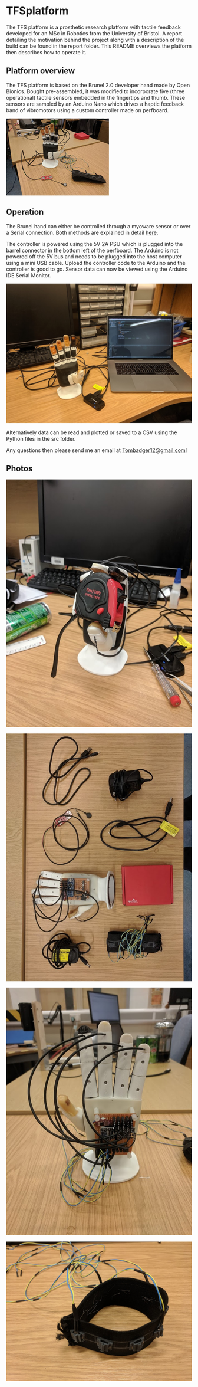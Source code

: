 # TFSplatform

The TFS platform is a prosthetic research platform with tactile feedback developed for an MSc in Robotics from the University of Bristol. A report detailing the motivation behind the project along with a description of the build can be found in the report folder. This README overviews the platform then describes how to operate it.

## Platform overview

The TFS platform is based on the Brunel 2.0 developer hand made by Open Bionics. Bought pre-assembled, it was modified to incorporate five (three operational) tactile sensors embedded in the fingertips and thumb. These sensors are sampled by an Arduino Nano which drives a haptic feedback band of vibromotors using a custom controller made on perfboard.

![front pic](./images/final_pic3.jpg)

## Operation

The Brunel hand can either be controlled through a myoware sensor or over a Serial connection. Both methods are explained in detail [here](https://openbionicslabs.com/tutorials).

The controller is powered using the 5V 2A PSU which is plugged into the barrel connector in the bottom left of the perfboard. The Arduino is not powered off the 5V bus and needs to be plugged into the host computer using a mini USB cable. Upload the controller code to the Arduino and the controller is good to go. Sensor data can now be viewed using the Arduino IDE Serial Monitor. 

![setup pic](./images/exp_setup.jpg)

Alternatively data can be read and plotted or saved to a CSV using the Python files in the src folder.

Any questions then please send me an email at Tombadger12@gmail.com!

## Photos

![front pic](./images/tape_grip.jpg)

![front pic](./images/final_components.jpg)

![front pic](./images/final_pic_back.jpg)

![front pic](./images/haptic_band_final.jpg)
